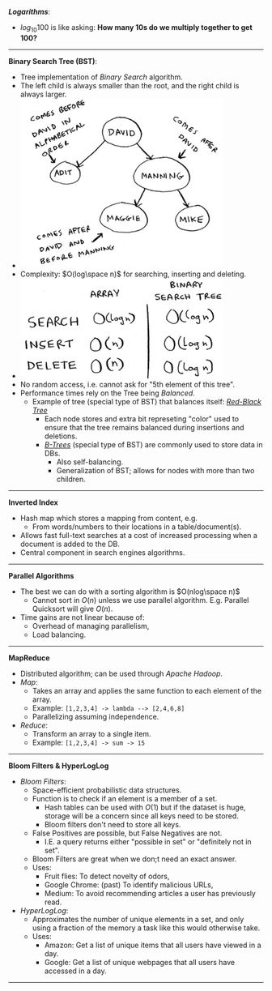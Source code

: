 ***Logarithms***: 
- $log_{10} 100$ is like asking: **How many 10s do we multiply together to get 100?** 

---

**Binary Search Tree (BST)**:
- Tree implementation of *Binary Search* algorithm. 
- The left child is always smaller than the root, and the right child is always larger. 
- <img src="imgs/Screenshot 2022-11-28 at 7.04.18 AM.png" width=400>
- Complexity: $O(log\space n)$ for searching, inserting and deleting. 
- <img src="imgs/Screenshot 2022-11-28 at 7.06.14 AM.png" width=400>
- No random access, i.e. cannot ask for "5th element of this tree". 
- Performance times rely on the Tree being *Balanced*. 
	- Example of tree (special type of BST) that balances itself: [*Red-Black Tree*](https://en.wikipedia.org/wiki/Red%E2%80%93black_tree) 
		- Each node stores and extra bit represeting "color" used to ensure that the tree remains balanced during insertions and deletions. 
		- [*B-Trees*](https://en.wikipedia.org/wiki/B-tree) (special type of BST) are commonly used to store data in DBs. 
			- Also self-balancing. 
			- Generalization of BST; allows for nodes with more than two children. 

---

**Inverted Index**
- Hash map which stores a mapping from content, e.g.
	- From words/numbers to their locations in a table/document(s). 
- Allows fast full-text searches at a cost of increased processing when a document is added to the DB. 
- Central component in search engines algorithms. 


---

**Parallel Algorithms**
- The best we can do with a sorting algorithm is $O(nlog\space n)$
	- Cannot sort in $O(n)$ unless we use parallel algorithm. E.g. Parallel Quicksort will give $O(n)$. 
- Time gains are not linear because of:
	- Overhead of managing parallelism, 
	- Load balancing. 

---

**MapReduce**
- Distributed algorithm; can be used through *Apache Hadoop*. 
- *Map*:
	- Takes an array and applies the same function to each element of the array. 
	- Example: `[1,2,3,4] -> lambda --> [2,4,6,8]`
	- Parallelizing assuming independence. 
- *Reduce*:
	- Transform an array to a single item. 
	- Example: `[1,2,3,4] -> sum -> 15`

---

**Bloom Filters & HyperLogLog**
- *Bloom Filters*:
	- Space-efficient probabilistic data structures. 
	- Function is to check if an element is a member of a set. 
		- Hash tables can be used with $O(1)$ but if the dataset is huge, storage will be a concern since all keys need to be stored. 
		- Bloom filters don't need to store all keys. 
	- False Positives are possible, but False Negatives are not. 
		- I.E. a query returns either "possible in set" or "definitely not in set". 
	- Bloom Filters are great when we don;t need an exact answer. 
	- Uses:
		- Fruit flies: To detect novelty of odors, 
		- Google Chrome: (past) To identify malicious URLs, 
		- Medium: To avoid recommending articles a user has previously read. 
- *HyperLogLog*:
	- Approximates the number of unique elements in a set, and only using a fraction of the memory a task like this would otherwise take. 
	- Uses:
		- Amazon: Get a list of unique items that all users have viewed in a day. 
		- Google: Get a list of unique webpages that all users have accessed in a day. 

---
